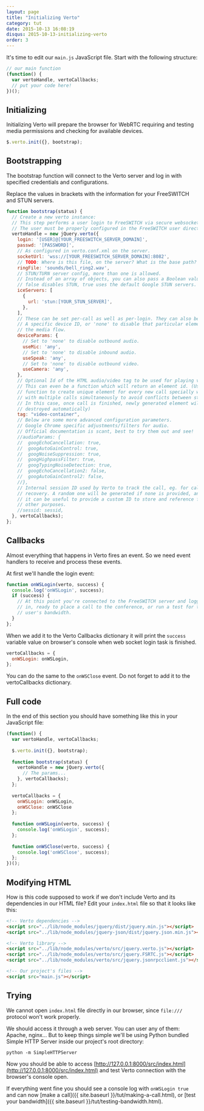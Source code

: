 ```yaml
---
layout: page
title: "Initializing Verto"
category: tut
date: 2015-10-13 16:08:19
disqus: 2015-10-13-initializing-verto
order: 3
---
```


It's time to edit our `main.js` JavaScript file. Start with the following structure:

```javascript
// our main function
(function() {
  var vertoHandle, vertoCallbacks;
  // put your code here!
})();
```

## Initializing

Initializing Verto will prepare the browser for WebRTC requiring and testing media permissions and checking for available devices.

```javascript
$.verto.init({}, bootstrap);
```

## Bootstrapping

The bootstrap function will connect to the Verto server and log in with specified credentials and configurations.

Replace the values in brackets with the information for your FreeSWITCH and STUN servers.

```javascript
function bootstrap(status) {
  // Create a new verto instance:
  // This step performs a user login to FreeSWITCH via secure websocket.
  // The user must be properly configured in the FreeSWITCH user directory.
  vertoHandle = new jQuery.verto({
    login: '[USER]@[YOUR_FREESWITCH_SERVER_DOMAIN]',
    passwd: '[PASSWORD]',
    // As configured in verto.conf.xml on the server.
    socketUrl: 'wss://[YOUR_FREESWITCH_SERVER_DOMAIN]:8082',
    // TODO: Where is this file, on the server? What is the base path?
    ringFile: 'sounds/bell_ring2.wav',
    // STUN/TURN server config, more than one is allowed.
    // Instead of an array of objects, you can also pass a Boolean value,
    // false disables STUN, true uses the default Google STUN servers.
    iceServers: [
      {
        url: 'stun:[YOUR_STUN_SERVER]',
      },
    ],
    // These can be set per-call as well as per-login. They can also be set to
    // A specific device ID, or 'none' to disable that particular element of
    // the media flow.
    deviceParams: {
      // Set to 'none' to disable outbound audio.
      useMic: 'any',
      // Set to 'none' to disable inbound audio.
      useSpeak: 'any',
      // Set to 'none' to disable outbound video.
      useCamera: 'any',
    },
    // Optional Id of the HTML audio/video tag to be used for playing video/audio.
    // This can even be a function which will return an element id. (Use this as
    // function to create unique element for every new call specially when dealing
    // with multiple calls simultaneously to avoid conflicts between streams.
    // In this case, once call is finished, newly generated element will be
    // destroyed automatically)
    tag: "video-container",
    // Below are some more advanced configuration parameters.
    // Google Chrome specific adjustments/filters for audio.
    // Official documentation is scant, best to try them out and see!
    //audioParams: {
    //  googEchoCancellation: true,
    //  googAutoGainControl: true,
    //  googNoiseSuppression: true,
    //  googHighpassFilter: true,
    //  googTypingNoiseDetection: true,
    //  googEchoCancellation2: false,
    //  googAutoGainControl2: false,
    //},
    // Internal session ID used by Verto to track the call, eg. for call
    // recovery. A random one will be generated if none is provided, and,
    // it can be useful to provide a custom ID to store and reference for
    // other purposes.
    //sessid: sessid,
  }, vertoCallbacks);
};
```

## Callbacks

Almost everything that happens in Verto fires an event. So we need event handlers to receive and process these events.

At first we'll handle the login event:

```javascript
function onWSLogin(verto, success) {
  console.log('onWSLogin', success);
  if (success) {
    // At this point you're connected to the FreeSWITCH server and logged
    // in, ready to place a call to the conference, or run a test for the
    // user's bandwidth.
  }
};
```

When we add it to the Verto Callbacks dictionary it will print the ```success``` variable value on browser's console when web socket login task is finished.

```javascript
vertoCallbacks = {
  onWSLogin: onWSLogin,
};
```

You can do the same to the `onWSClose` event. Do not forget to add it to the vertoCallbacks dictionary.

## Full code

In the end of this section you should have something like this in your JavaScript file:

```javascript
(function() {
  var vertoHandle, vertoCallbacks;
  
  $.verto.init({}, bootstrap);
  
  function bootstrap(status) {
    vertoHandle = new jQuery.verto({
      // The params...
    }, vertoCallbacks);
  };
  
  vertoCallbacks = {
    onWSLogin: onWSLogin,
    onWSClose: onWSClose
  };
  
  function onWSLogin(verto, success) {
    console.log('onWSLogin', success);
  };
  
  function onWSClose(verto, success) {
    console.log('onWSClose', success);
  };
})();
```

## Modifying HTML

How is this code supposed to work if we don't include Verto and its dependencies in our HTML file? Edit your `index.html` file so that it looks like this:

```html
<!-- Verto dependencies -->
<script src="../lib/node_modules/jquery/dist/jquery.min.js"></script>
<script src="../lib/node_modules/jquery-json/dist/jquery.json.min.js"></script>

<!-- Verto library -->
<script src="../lib/node_modules/verto/src/jquery.verto.js"></script>
<script src="../lib/node_modules/verto/src/jquery.FSRTC.js"></script>
<script src="../lib/node_modules/verto/src/jquery.jsonrpcclient.js"></script>

<!-- Our project's files -->
<script src="main.js"></script>
```

## Trying

We cannot open `index.html` file directly in our browser, since `file:///` protocol won't work properly.

We should access it through a web server. You can user any of them: Apache, nginx... But to keep things simple we'll be using Python bundled Simple HTTP Server inside our project's root directory:

```
python -m SimpleHTTPServer
```

Now you should be able to access [http://127.0.0.1:8000/src/index.html](http://127.0.0.1:8000/src/index.html) and test Verto connection with the browser's console open.

If everything went fine you should see a console log with `onWSLogin true` and can now [make a call]({{ site.baseurl }}/tut/making-a-call.html), or [test your bandwidth]({{ site.baseurl }}/tut/testing-bandwidth.html).
